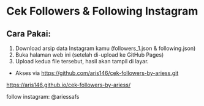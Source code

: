 # Cek Followers & Following Instagram

## Cara Pakai:
1. Download arsip data Instagram kamu (followers_1.json & following.json)
2. Buka halaman web ini (setelah di-upload ke GitHub Pages)
3. Upload kedua file tersebut, hasil akan tampil di layar.

- Akses via https://github.com/aris146/cek-followers-by-ariess.git

https://aris146.github.io/cek-followers-by-ariess/

follow instagram: @ariessafs
